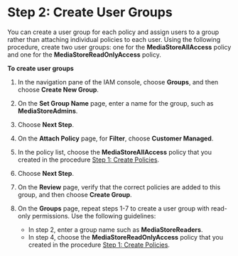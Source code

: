 # Step 2: Create User Groups<a name="setting-up-IAM-users-create-nonadmin-user-groups"></a>

You can create a user group for each policy and assign users to a group rather than attaching individual policies to each user\. Using the following procedure, create two user groups: one for the **MediaStoreAllAccess** policy and one for the **MediaStoreReadOnlyAccess** policy\.

**To create user groups**

1. In the navigation pane of the IAM console, choose **Groups**, and then choose **Create New Group**\. 

1. On the **Set Group Name** page, enter a name for the group, such as **MediaStoreAdmins**\.

1. Choose **Next Step**\.

1. On the **Attach Policy** page, for **Filter**, choose **Customer Managed**\.

1. In the policy list, choose the **MediaStoreAllAccess** policy that you created in the procedure [Step 1: Create Policies](setting-up-IAM-users-create-nonadmin-policies.md)\.

1. Choose **Next Step**\.

1. On the **Review** page, verify that the correct policies are added to this group, and then choose **Create Group**\.

1. On the **Groups** page, repeat steps 1\-7 to create a user group with read\-only permissions\. Use the following guidelines:
   + In step 2, enter a group name such as **MediaStoreReaders**\.
   + In step 4, choose the **MediaStoreReadOnlyAccess** policy that you created in the procedure [Step 1: Create Policies](setting-up-IAM-users-create-nonadmin-policies.md)\.